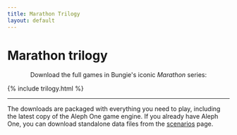 ```yaml
---
title: Marathon Trilogy
layout: default
---
```


Marathon trilogy
================

<p style="text-align: center">
Download the full games in Bungie's iconic <cite class="game">Marathon</cite> series:
</p>

{% include trilogy.html %} 

***

The downloads are packaged with everything you need to play, including the latest copy of the Aleph One game engine. If you already have Aleph One, you can download standalone data files from the [scenarios](/scenarios.html) page.

